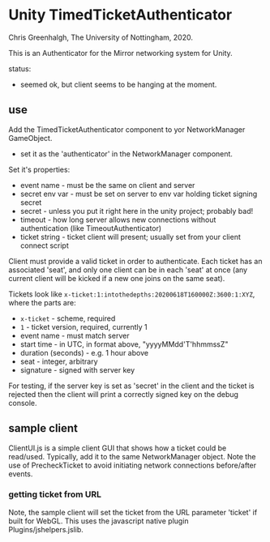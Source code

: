 # Unity TimedTicketAuthenticator

Chris Greenhalgh, The University of Nottingham, 2020.

This is an Authenticator for the Mirror networking system for Unity.

status: 
- seemed ok, but client seems to be hanging at the moment.

## use

Add the TimedTicketAuthenticator component to yor NetworkManager GameObject.
- set it as the 'authenticator' in the NetworkManager component.

Set it's properties:
- event name - must be the same on client and server
- secret env var - must be set on server to env var holding ticket signing secret
- secret - unless you put it right here in the unity project; probably bad!
- timeout - how long server allows new connections without authentication (like TimeoutAuthenticator)
- ticket string - ticket client will present; usually set from your client connect script

Client must provide a valid ticket in order to authenticate.
Each ticket has an associated 'seat', and only one client can be in each 'seat' at once (any current client will be kicked if a new one joins on the same seat).

Tickets look like `x-ticket:1:intothedepths:20200618T160000Z:3600:1:XYZ`, where the parts are:
- `x-ticket` - scheme, required
- `1` - ticket version, required, currently 1
- event name - must match server
- start time - in UTC, in format above, "yyyyMMdd'T'hhmmssZ"
- duration (seconds) - e.g. 1 hour above
- seat - integer, arbitrary
- signature - signed with server key

For testing, if the server key is set as 'secret' in the client and the ticket is rejected then the client will print a correctly signed key on the debug console.

## sample client

ClientUI.js is a simple client GUI that shows how a ticket could be read/used.
Typically, add it to the same NetworkManager object.
Note the use of PrecheckTicket to avoid initiating network connections before/after events.

### getting ticket from URL

Note, the sample client will set the ticket from the URL parameter 'ticket' if built for WebGL. This uses the javascript native plugin Plugins/jshelpers.jslib.

